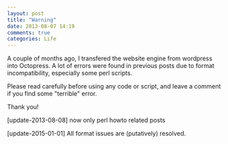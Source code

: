 ```yaml
---
layout: post
title: "Warning"
date: 2013-08-07 14:19
comments: true
categories: Life
---
```


A couple of months ago, I transfered the website engine from wordpress into Octopress. A lot of errors were found in previous posts due to format incompatibility, especially some perl scripts.

Please read carefully before using any code or script, and leave a comment if you find some "terrible" error.

Thank you!


\[update-2013-08-08\] now only perl howto related posts

\[update-2015-01-01\] All format issues are (putatively) resolved.
